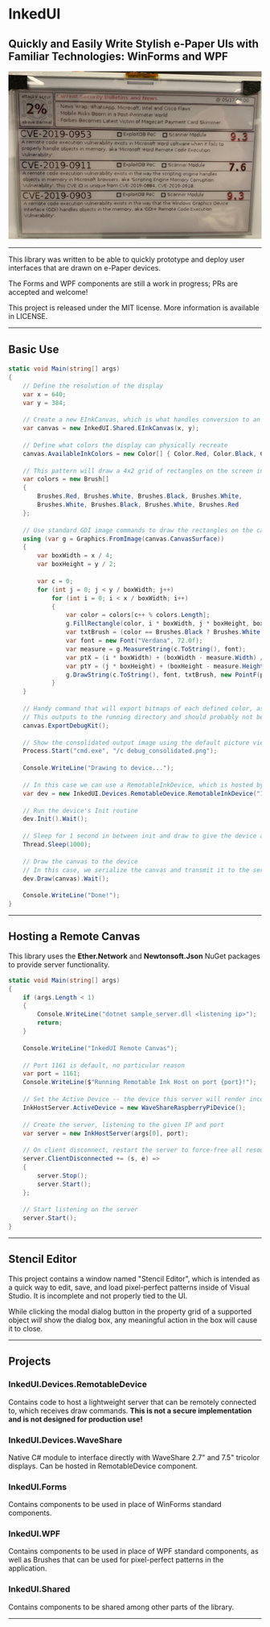 # InkedUI

## Quickly and Easily Write Stylish e-Paper UIs with Familiar Technologies: **WinForms** and **WPF**

![E-Ink display demo image showing an example layout](https://github.com/anthturner/InkedUI/raw/master/EInkDisplayDemo.png)

---

This library was written to be able to quickly prototype and deploy user interfaces that are drawn on e-Paper devices.

The Forms and WPF components are still a work in progress; PRs are accepted and welcome!

This project is released under the MIT license. More information is available in LICENSE.

---

## Basic Use

```csharp
static void Main(string[] args)
{
    // Define the resolution of the display
    var x = 640;
    var y = 384;

    // Create a new EInkCanvas, which is what handles conversion to an ePaper-aware image
    var canvas = new InkedUI.Shared.EInkCanvas(x, y);

    // Define what colors the display can physically recreate
    canvas.AvailableInkColors = new Color[] { Color.Red, Color.Black, Color.White };

    // This pattern will draw a 4x2 grid of rectangles on the screen in red, black, and 'white':
    var colors = new Brush[]
    {
        Brushes.Red, Brushes.White, Brushes.Black, Brushes.White,
        Brushes.White, Brushes.Black, Brushes.White, Brushes.Red
    };

    // Use standard GDI image commands to draw the rectangles on the canvas
    using (var g = Graphics.FromImage(canvas.CanvasSurface))
    {
        var boxWidth = x / 4;
        var boxHeight = y / 2;

        var c = 0;
        for (int j = 0; j < y / boxWidth; j++)
            for (int i = 0; i < x / boxWidth; i++)
            {
                var color = colors[c++ % colors.Length];
                g.FillRectangle(color, i * boxWidth, j * boxHeight, boxWidth, boxHeight);
                var txtBrush = (color == Brushes.Black ? Brushes.White : Brushes.Black);
                var font = new Font("Verdana", 72.0f);
                var measure = g.MeasureString(c.ToString(), font);
                var ptX = (i * boxWidth) + (boxWidth - measure.Width) / 2;
                var ptY = (j * boxHeight) + (boxHeight - measure.Height) / 2;
                g.DrawString(c.ToString(), font, txtBrush, new PointF(ptX, ptY));
            }
    }

    // Handy command that will export bitmaps of each defined color, as well as a dithered, consolidated image
    // This outputs to the running directory and should probably not be used in production.
    canvas.ExportDebugKit();

    // Show the consolidated output image using the default picture viewer
    Process.Start("cmd.exe", "/c debug_consolidated.png");

    Console.WriteLine("Drawing to device...");

    // In this case we can use a RemotableInkDevice, which is hosted by the server sample.
    var dev = new InkedUI.Devices.RemotableDevice.RemotableInkDevice("192.168.1.100");

    // Run the device's Init routine
    dev.Init().Wait();
    
    // Sleep for 1 second in between init and draw to give the device a moment to settle
    Thread.Sleep(1000);

    // Draw the canvas to the device
    // In this case, we serialize the canvas and transmit it to the server
    dev.Draw(canvas).Wait();

    Console.WriteLine("Done!");
}
```
---
## Hosting a Remote Canvas
This library uses the **Ether.Network** and **Newtonsoft.Json** NuGet packages to provide server functionality.
```csharp
static void Main(string[] args)
{
    if (args.Length < 1)
    {
        Console.WriteLine("dotnet sample_server.dll <listening ip>");
        return;
    }

    Console.WriteLine("InkedUI Remote Canvas");

    // Port 1161 is default, no particular reason
    var port = 1161;
    Console.WriteLine($"Running Remotable Ink Host on port {port}!");

    // Set the Active Device -- the device this server will render incoming requests to
    InkHostServer.ActiveDevice = new WaveShareRaspberryPiDevice();

    // Create the server, listening to the given IP and port
    var server = new InkHostServer(args[0], port);

    // On client disconnect, restart the server to force-free all resources
    server.ClientDisconnected += (s, e) =>
    {
        server.Stop();
        server.Start();
    };

    // Start listening on the server
    server.Start();
}
```

---

## Stencil Editor

This project contains a window named "Stencil Editor", which is intended as a quick way to edit, save, and load pixel-perfect patterns inside of Visual Studio. It is incomplete and not properly tied to the UI.

While clicking the modal dialog button in the property grid of a supported object *will* show the dialog box, any meaningful action in the box will cause it to close.

---

## Projects

### InkedUI.Devices.RemotableDevice

Contains code to host a lightweight server that can be remotely connected to, which receives draw commands. **This is not a secure implementation and is not designed for production use!**

### InkedUI.Devices.WaveShare

Native C# module to interface directly with WaveShare 2.7" and 7.5" tricolor displays. Can be hosted in RemotableDevice component.

### InkedUI.Forms

Contains components to be used in place of WinForms standard components.

### InkedUI.WPF

Contains components to be used in place of WPF standard components, as well as Brushes that can be used for pixel-perfect patterns in the application.

### InkedUI.Shared

Contains components to be shared among other parts of the library.

---

